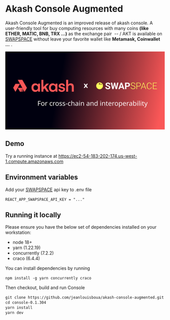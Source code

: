 # Akash Console Augmented

Akash Console Augmented is an improved release of akash console. A user-friendly tool for buy computing resources with many coins **(like ETHER, MATIC, BNB, TRX ...)** as the exchange pair &nbsp;-- / AKT is available on [SWAPSPACE](https://swapspace.co/) without leave your favorite wallet like **Metamask, Coinwallet ...**  . 

<p align="center">
  <img src="_doc/../_docs/akash-console-augmented.svg" width="700">
</p>

## Demo
Try a running instance at https://ec2-54-183-202-174.us-west-1.compute.amazonaws.com

## Environment variables
Add your [SWAPSPACE](https://swapspace.co/) api key to  .env  file
```
REACT_APP_SWAPSPACE_API_KEY = "..."
```




## Running it locally

Please ensure you have the below set of dependencies installed on your workstation:

* node 18+
* yarn (1.22.19)
* concurrently (7.2.2)
* craco (6.4.4)

You can install dependencies by running
```
npm install -g yarn concurrently craco
```
Then checkout, build and run Console
```
git clone https://github.com/jeanlouisboua/akash-console-augmented.git
cd console-0.1.304
yarn install
yarn dev
```


